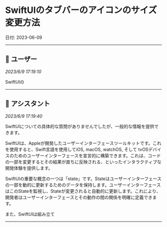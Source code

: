 # SwiftUIのタブバーのアイコンのサイズ変更方法

日付: 2023-06-09

---

## 👤 ユーザー
*2023/6/9 17:19:10*

SwiftUIの

---

## 🤖 アシスタント
*2023/6/9 17:19:40*

SwiftUIについての具体的な質問がありませんでしたが、一般的な情報を提供できます。

SwiftUIは、Appleが開発したユーザーインターフェースツールキットです。これを使用すると、Swift言語を使用してiOS, macOS, watchOS, そして tvOSデバイスのためのユーザーインターフェースを宣言的に構築できます。これは、コードの一部を変更するとその結果が直ちに反映される、といったインタラクティブな開発体験を提供します。

SwiftUIの重要な概念の一つは「state」です。Stateはユーザーインターフェースの一部を動的に更新するためのデータを保持します。ユーザーインターフェースはこのStateを監視し、Stateが変更されると自動的に更新します。これにより、開発者はユーザーインターフェースとその動作の間の関係を明確に定義できます。

また、SwiftUIは組み立て

---
